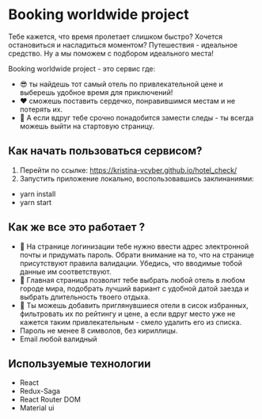 # Booking worldwide project

Тебе кажется, что время пролетает слишком быстро? Хочется остановиться и насладиться моментом? 
Путешествия - идеальное средство. Ну а мы поможем с подбором идеального места!


Booking worldwide project - это сервис где:
- 😎 ты найдешь тот самый отель по привлекательной цене и выберешь удобное время для приключений!
- ❤ сможешь поставить сердечко, понравившимся местам и не потерять их.
- 👻 А если вдруг тебе срочно понадобится замести следы - ты всегда можешь выйти на стартовую страницу.

## Как начать пользоваться сервисом?   
 1. Перейти по ссылке: https://kristina-vcyber.github.io/hotel_check/  
 2. Запустить приложение локально, воспользовавшись заклинаниями:  
 - yarn install
 - yarn start

## Как же все это работает ?
- 🌴 На странице логинизации тебе нужно ввести адрес электронной почты и придумать пароль. Обрати внимание на то, что на странице присутствуют правила валидации. Убедись, что вводимые тобой данные им соответствуют.
- 🌴 Главная страница позволит тебе выбрать любой отель в любом городе мира, подобрать лучший вариант с удобной датой заезда и выбрать длительность твоего отдыха.
- 🌴 Ты можешь добавить приглянувшиеся отели в сисок избранных, фильтровать их по рейтингу и цене, а если вдруг место уже не кажется таким привлекательным - смело удалить его из списка.
- Пароль не менее 8 символов, без кириллицы.
- Email любой валидный

## Используемые технологии

- React
- Redux-Saga
- React Router DOM
- Material ui
